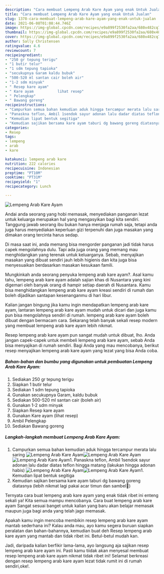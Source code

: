 ```yaml
---
description: "Cara membuat Lempeng Arab Kare Ayam yang enak Untuk Jualan"
title: "Cara membuat Lempeng Arab Kare Ayam yang enak Untuk Jualan"
slug: 1378-cara-membuat-lempeng-arab-kare-ayam-yang-enak-untuk-jualan
date: 2021-06-08T01:08:44.746Z
image: https://img-global.cpcdn.com/recipes/e9a899f2530fa2aa/680x482cq70/lempeng-arab-kare-ayam-foto-resep-utama.jpg
thumbnail: https://img-global.cpcdn.com/recipes/e9a899f2530fa2aa/680x482cq70/lempeng-arab-kare-ayam-foto-resep-utama.jpg
cover: https://img-global.cpcdn.com/recipes/e9a899f2530fa2aa/680x482cq70/lempeng-arab-kare-ayam-foto-resep-utama.jpg
author: Sally Christensen
ratingvalue: 4.6
reviewcount: 7
recipeingredient:
- "250 gr tepung terigu"
- "1 butir telur"
- "1 sdm tepung tapioka"
- "secukupnya Garam kaldu bubuk"
- "500-520 ml santan cair boleh air"
- "1-2 sdm minyak"
- " Resep kare ayam"
- " Kare ayam           lihat resep"
- " Pelengkap"
- " Bawang goreng"
recipeinstructions:
- "Campurkan semua bahan kemudian aduk hingga tercampur merata lalu saring"
- "Panaskna teflon, Ambil 1sendok sayur adonan lalu dadar diatas teflon hingga matang (lakukan hingga adonan habis)"
- "Kemudian lipat bentuk segitiga"
- "Kemudian sajikan bersama kare ayam taburi dg bawang goreng diatasnya (lebih nikmat lagi pakai acar timun dan sambel🤤)"
categories:
- Resep
tags:
- lempeng
- arab
- kare

katakunci: lempeng arab kare 
nutrition: 222 calories
recipecuisine: Indonesian
preptime: "PT10M"
cooktime: "PT31M"
recipeyield: "1"
recipecategory: Lunch

---
```



![Lempeng Arab Kare Ayam](https://img-global.cpcdn.com/recipes/e9a899f2530fa2aa/680x482cq70/lempeng-arab-kare-ayam-foto-resep-utama.jpg)

Andai anda seorang yang hobi memasak, menyediakan panganan lezat untuk keluarga merupakan hal yang mengasyikan bagi kita sendiri. Tanggung jawab seorang ibu bukan hanya menjaga rumah saja, tetapi anda juga harus menyediakan keperluan gizi terpenuhi dan juga masakan yang dimakan orang tercinta harus sedap.

Di masa  saat ini, anda memang bisa mengorder panganan jadi tidak harus capek mengolahnya dulu. Tapi ada juga orang yang memang mau menghidangkan yang terenak untuk keluarganya. Sebab, menyajikan masakan yang dibuat sendiri jauh lebih higienis dan kita juga bisa menyesuaikan berdasarkan masakan kesukaan famili. 



Mungkinkah anda seorang penyuka lempeng arab kare ayam?. Asal kamu tahu, lempeng arab kare ayam adalah sajian khas di Nusantara yang kini digemari oleh banyak orang di hampir setiap daerah di Nusantara. Kamu bisa menghidangkan lempeng arab kare ayam kreasi sendiri di rumah dan boleh dijadikan santapan kesenanganmu di hari libur.

Kalian jangan bingung jika kamu ingin mendapatkan lempeng arab kare ayam, lantaran lempeng arab kare ayam mudah untuk dicari dan juga kamu pun bisa mengolahnya sendiri di rumah. lempeng arab kare ayam boleh dibuat dengan bermacam cara. Sekarang telah banyak sekali resep modern yang membuat lempeng arab kare ayam lebih nikmat.

Resep lempeng arab kare ayam pun sangat mudah untuk dibuat, lho. Anda jangan capek-capek untuk membeli lempeng arab kare ayam, sebab Anda bisa menyajikan di rumah sendiri. Bagi Anda yang mau mencobanya, berikut resep menyajikan lempeng arab kare ayam yang lezat yang bisa Anda coba.

<!--inarticleads1-->

##### Bahan-bahan dan bumbu yang digunakan untuk pembuatan Lempeng Arab Kare Ayam:

1. Sediakan 250 gr tepung terigu
1. Siapkan 1 butir telur
1. Sediakan 1 sdm tepung tapioka
1. Gunakan secukupnya Garam, kaldu bubuk
1. Sediakan 500-520 ml santan cair (boleh air)
1. Gunakan 1-2 sdm minyak
1. Siapkan  Resep kare ayam
1. Gunakan  Kare ayam           (lihat resep)
1. Ambil  Pelengkap
1. Sediakan  Bawang goreng




<!--inarticleads2-->

##### Langkah-langkah membuat Lempeng Arab Kare Ayam:

1. Campurkan semua bahan kemudian aduk hingga tercampur merata lalu saring
<img src="https://img-global.cpcdn.com/steps/421fbdbc86a8c0d6/160x128cq70/lempeng-arab-kare-ayam-langkah-memasak-1-foto.jpg" alt="Lempeng Arab Kare Ayam"><img src="https://img-global.cpcdn.com/steps/e43f90734c168e53/160x128cq70/lempeng-arab-kare-ayam-langkah-memasak-1-foto.jpg" alt="Lempeng Arab Kare Ayam"><img src="https://img-global.cpcdn.com/steps/1a01224e94ff43ea/160x128cq70/lempeng-arab-kare-ayam-langkah-memasak-1-foto.jpg" alt="Lempeng Arab Kare Ayam">1. Panaskna teflon, Ambil 1sendok sayur adonan lalu dadar diatas teflon hingga matang (lakukan hingga adonan habis)
<img src="https://img-global.cpcdn.com/steps/b2c260c651dfd09c/160x128cq70/lempeng-arab-kare-ayam-langkah-memasak-2-foto.jpg" alt="Lempeng Arab Kare Ayam"><img src="https://img-global.cpcdn.com/steps/201c35e0ece47881/160x128cq70/lempeng-arab-kare-ayam-langkah-memasak-2-foto.jpg" alt="Lempeng Arab Kare Ayam">1. Kemudian lipat bentuk segitiga
1. Kemudian sajikan bersama kare ayam taburi dg bawang goreng diatasnya (lebih nikmat lagi pakai acar timun dan sambel🤤)




Ternyata cara buat lempeng arab kare ayam yang enak tidak ribet ini enteng sekali ya! Kita semua mampu mencobanya. Cara buat lempeng arab kare ayam Sangat sesuai banget untuk kalian yang baru akan belajar memasak maupun juga bagi anda yang telah jago memasak.

Apakah kamu ingin mencoba membikin resep lempeng arab kare ayam mantab sederhana ini? Kalau anda mau, ayo kamu segera buruan siapkan peralatan dan bahan-bahannya, kemudian buat deh Resep lempeng arab kare ayam yang mantab dan tidak ribet ini. Betul-betul mudah kan. 

Jadi, daripada kalian berfikir lama-lama, ayo langsung aja sajikan resep lempeng arab kare ayam ini. Pasti kamu tiidak akan menyesal membuat resep lempeng arab kare ayam nikmat tidak ribet ini! Selamat berkreasi dengan resep lempeng arab kare ayam lezat tidak rumit ini di rumah sendiri,oke!.

